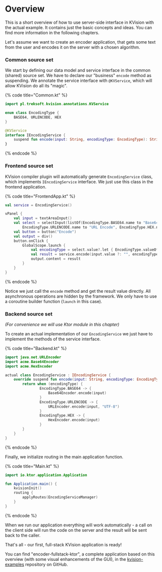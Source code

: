 # Overview

This is a short overview of how to use server-side interface in KVision with the actual example. It contains just the basic concepts and ideas. You can find more information in the following chapters.

Let's assume we want to create an encoder application, that gets some text from the user and encodes it on the server with a chosen algorithm.

### Common source set

We start by defining our data model and service interface in the common \(shared\) source set. We have to declare our "business" `encode` method as suspending. We annotate the service interface with `@KVService`, which will allow KVision do all its "magic".

{% code title="Common.kt" %}
```kotlin
import pl.treksoft.kvision.annotations.KVService

enum class EncodingType {
    BASE64, URLENCODE, HEX
}

@KVService
interface IEncodingService {
    suspend fun encode(input: String, encodingType: EncodingType): String
}
```
{% endcode %}

### Frontend source set

KVision compiler plugin will automatically generate `EncodingService` class, which implements `IEncodingService` interface. We just use this class in the frontend application.

{% code title="FrontendApp.kt" %}
```kotlin
val service = EncodingService()

vPanel {
    val input = textAreaInput()
    val select = selectInput(listOf(EncodingType.BASE64.name to "Base64",
        EncodingType.URLENCODE.name to "URL Encode", EncodingType.HEX.name to "Hex"))
    val button = button("Encode")
    val output = div()
    button.onClick {
        GlobalScope.launch {
            val encodingType = select.value?.let { EncodingType.valueOf(it) } ?: EncodingType.BASE64
            val result = service.encode(input.value ?: "", encodingType)
            output.content = result
        }
    }
}
```
{% endcode %}

Notice we just call the `encode` method and get the result value directly. All asynchronous operations are hidden by the framework. We only have to use a coroutine builder function \(`launch` in this case\).

### Backend source set

_\(For convenience we will use Ktor module in this chapter\)_

To create an actual implementation of our `EncodingService` we just have to implement the methods of the service interface.

{% code title="Backend.kt" %}
```kotlin
import java.net.URLEncoder
import acme.Base64Encoder
import acme.HexEncoder

actual class EncodingService : IEncodingService {
    override suspend fun encode(input: String, encodingType: EncodingType): String {
        return when (encodingType) {
                EncodingType.BASE64 -> {
                    Base64Encoder.encode(input)
                }
                EncodingType.URLENCODE -> {
                    URLEncoder.encode(input, "UTF-8")
                }
                EncodingType.HEX -> {
                    HexEncoder.encode(input)
                }
        }
    }
}
```
{% endcode %}

Finally, we initialize routing in the main application function.

{% code title="Main.kt" %}
```kotlin
import io.ktor.application.Application

fun Application.main() {
    kvisionInit()
    routing {
        applyRoutes(EncodingServiceManager)
    }
}
```
{% endcode %}

When we run our application everything will work automatically - a call on the client side will run the code on the server and the result will be sent back to the caller.

That's all - our first, full-stack KVision application is ready!

You can find "encoder-fullstack-ktor", a complete application based on this overview \(with some visual enhancements of the GUI\), in the [kvision-examples](https://github.com/rjaros/kvision-examples) repository on GitHub.

